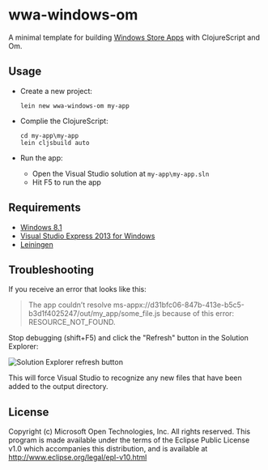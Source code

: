 # wwa-windows-om

A minimal template for building [Windows Store Apps](http://msdn.microsoft.com/library/windows/apps/dn726767.aspx) with ClojureScript and Om.

## Usage

- Create a new project:
  ```
  lein new wwa-windows-om my-app
  ```

- Complie the ClojureScript:
  ```
  cd my-app\my-app
  lein cljsbuild auto
  ```

- Run the app:
  - Open the Visual Studio solution at `my-app\my-app.sln`
  - Hit F5 to run the app

## Requirements

- [Windows 8.1](http://windows.microsoft.com/en-us/windows-8/meet)
- [Visual Studio Express 2013 for Windows](http://www.visualstudio.com/en-us/downloads#d-express-windows-8)
- [Leiningen](http://leiningen.org/)

## Troubleshooting

If you receive an error that looks like this:

> The app couldn’t resolve ms-appx://d31bfc06-847b-413e-b5c5-b3d1f4025247/out/my_app/some_file.js because of this error: RESOURCE_NOT_FOUND.

Stop debugging (shift+F5) and click the "Refresh" button in the Solution Explorer:

![Solution Explorer refresh button](https://cloud.githubusercontent.com/assets/199935/3815704/d4640ca0-1cc7-11e4-99a9-4d95e586fd06.png)


This will force Visual Studio to recognize any new files that have been added to the output directory.

## License

Copyright (c) Microsoft Open Technologies, Inc. All rights reserved.
This program is made available under the terms of the Eclipse Public
License v1.0 which accompanies this distribution, and is available at
http://www.eclipse.org/legal/epl-v10.html
